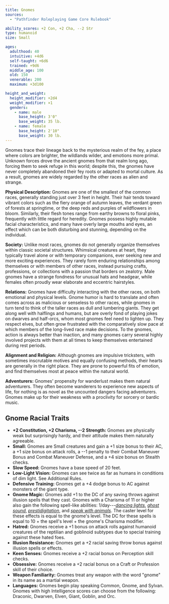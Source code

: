 ```yaml
---
title: Gnomes
sources:
  - "Pathfinder Roleplaying Game Core Rulebook"

ability_scores: +2 Con, +2 Cha, --2 Str
type: humanoid
size: Small

ages:
  adulthood: 40
  intuitive: +4d6
  self-taught: +6d6
  trained: +9d6
  middle_age: 100
  old: 150
  venerable: 200
  maximum: +3d100

height_and_weight:
  height_modifier: +2d4
  weight_modifier: ×1
  genders:
    - name: male
      base_height: 3'0"
      base_weight: 35 lb.
    - name: female
      base_height: 2'10"
      base_weight: 30 lb.
---
```


Gnomes trace their lineage back to the mysterious realm of the fey, a place where colors are brighter, the wildlands wilder, and emotions more primal. Unknown forces drove the ancient gnomes from that realm long ago, forcing them to seek refuge in this world; despite this, the gnomes have never completely abandoned their fey roots or adapted to mortal culture. As a result, gnomes are widely regarded by the other races as alien and strange.

**Physical Description:** Gnomes are one of the smallest of the common races, generally standing just over 3 feet in height. Their hair tends toward vibrant colors such as the fiery orange of autumn leaves, the verdant green of forests at springtime, or the deep reds and purples of wildflowers in bloom. Similarly, their flesh tones range from earthy browns to floral pinks, frequently with little regard for heredity. Gnomes possess highly mutable facial characteristics, and many have overly large mouths and eyes, an effect which can be both disturbing and stunning, depending on the individual.

**Society:** Unlike most races, gnomes do not generally organize themselves within classic societal structures. Whimsical creatures at heart, they typically travel alone or with temporary companions, ever seeking new and more exciting experiences. They rarely form enduring relationships among themselves or with members of other races, instead pursuing crafts, professions, or collections with a passion that borders on zealotry. Male gnomes have a strange fondness for unusual hats and headgear, while females often proudly wear elaborate and eccentric hairstyles.

**Relations:** Gnomes have difficulty interacting with the other races, on both emotional and physical levels. Gnome humor is hard to translate and often comes across as malicious or senseless to other races, while gnomes in turn tend to think of the taller races as dull and lumbering giants. They get along well with halflings and humans, but are overly fond of playing jokes on dwarves and half-orcs, whom most gnomes feel need to lighten up. They respect elves, but often grow frustrated with the comparatively slow pace at which members of the long-lived race make decisions. To the gnomes, action is always better than inaction, and many gnomes carry several highly involved projects with them at all times to keep themselves entertained during rest periods.

**Alignment and Religion:** Although gnomes are impulsive tricksters, with sometimes inscrutable motives and equally confusing methods, their hearts are generally in the right place. They are prone to powerful fits of emotion, and find themselves most at peace within the natural world.

**Adventurers:** Gnomes' propensity for wanderlust makes them natural adventurers. They often become wanderers to experience new aspects of life, for nothing is as novel as the uncounted dangers facing adventurers. Gnomes make up for their weakness with a proclivity for sorcery or bardic music.

## Gnome Racial Traits

- **+2 Constitution, +2 Charisma, --2 Strength:** Gnomes are physically weak but surprisingly hardy, and their attitude makes them naturally agreeable.
- **Small:** Gnomes are Small creatures and gain a +1 size bonus to their AC, a +1 size bonus on attack rolls, a --1 penalty to their Combat Maneuver Bonus and Combat Maneuver Defense, and a +4 size bonus on Stealth checks.
- **Slow Speed:** Gnomes have a base speed of 20 feet.
- **Low-Light Vision:** Gnomes can see twice as far as humans in conditions of dim light. See Additional Rules.
- **Defensive Training:** Gnomes get a +4 dodge bonus to AC against monsters of the giant type.
- **Gnome Magic:** Gnomes add +1 to the DC of any saving throws against illusion spells that they cast. Gnomes with a Charisma of 11 or higher also gain the following spell-like abilities: 1/day---[*dancing lights*](/spells/dancing-lights/), [*ghost sound*](/spells/ghost-sound/), [*prestidigitation*](/spells/prestidigitation/), and [*speak with animals*](/spells/speak-with-animals/). The caster level for these effects is equal to the gnome's level. The DC for these spells is equal to 10 + the spell's level + the gnome's Charisma modifier.
- **Hatred:** Gnomes receive a +1 bonus on attack rolls against humanoid creatures of the reptilian and goblinoid subtypes due to special training against these hated foes.
- **Illusion Resistance:** Gnomes get a +2 racial saving throw bonus against illusion spells or effects.
- **Keen Senses:** Gnomes receive a +2 racial bonus on Perception skill checks.
- **Obsessive:** Gnomes receive a +2 racial bonus on a Craft or Profession skill of their choice.
- **Weapon Familiarity:** Gnomes treat any weapon with the word "gnome" in its name as a martial weapon.
- **Languages:** Gnomes begin play speaking Common, Gnome, and Sylvan. Gnomes with high Intelligence scores can choose from the following: Draconic, Dwarven, Elven, Giant, Goblin, and Orc.
